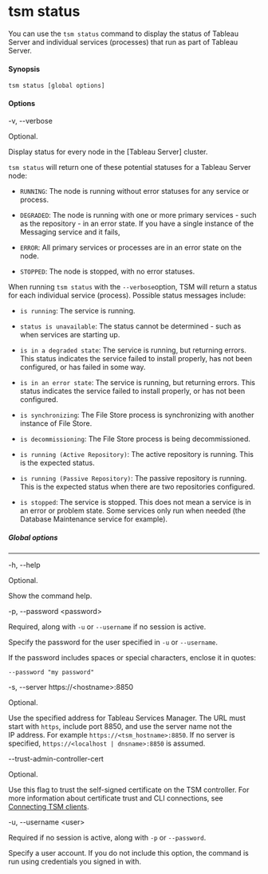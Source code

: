 

tsm status
==========
You can use the `tsm status` command to display the status of Tableau
Server and individual services (processes) that run as part of Tableau
Server.



#### Synopsis


`tsm status [global options]`



#### Options


-v, \--verbose

Optional.

Display status for every node in the [Tableau
Server] cluster.

`tsm status` will return one of these potential statuses for a Tableau
Server node:

-   `RUNNING`: The node is running without error statuses for any
    service or process.

-   `DEGRADED`: The node is running with one or more primary services -
    such as the repository - in an error state. If you have a single
    instance of the Messaging service and it fails,

-   `ERROR`: All primary services or processes are in an error state on
    the node.

-   `STOPPED`: The node is stopped, with no error statuses.

When running `tsm status` with the `--verbose`option, TSM will return a
status for each individual service (process). Possible status messages
include:

-   `is running`: The service is running.

-   `status is unavailable`: The status cannot be determined - such as
    when services are starting up.

-   `is in a degraded state`: The service is running, but returning
    errors. This status indicates the service failed to install
    properly, has not been configured, or has failed in some way.

-   `is in an error state`: The service is running, but returning
    errors. This status indicates the service failed to install
    properly, or has not been configured.

-   `is synchronizing`: The File Store process is synchronizing with
    another instance of File Store.

-   `is decommissioning`: The File Store process is being
    decommissioned.

-   `is running (Active Repository)`: The active repository is running.
    This is the expected status.

-   `is running (Passive Repository)`: The passive repository is
    running. This is the expected status when there are two repositories
    configured.

-   `is stopped`: The service is stopped. This does not mean a service
    is in an error or problem state. Some services only run when needed
    (the Database Maintenance service for example).



##### Global options
--------------------------------------------------------------------------------------------


-h, \--help

Optional.

Show the command help.

-p, \--password \<password\>

Required, along with `-u` or `--username` if no session is active.

Specify the password for the user specified in `-u` or `--username`.

If the password includes spaces or special characters, enclose it in
quotes:

`--password "my password"`

-s, \--server https://\<hostname\>:8850

Optional.

Use the specified address for Tableau Services Manager. The URL must
start with `https`, include port 8850, and use the server name not the
IP address. For example `https://<tsm_hostname>:8850`. If no server is
specified, `https://<localhost | dnsname>:8850` is assumed.

\--trust-admin-controller-cert

Optional.

Use this flag to trust the self-signed certificate on the
TSM controller. For more information about certificate trust and
CLI connections, see [Connecting
TSM clients](https://help.tableau.com/current/server/en-us/tsm_overview.htm#Connecti).

-u, \--username \<user\>

Required if no session is active, along with `-p` or `--password`.

Specify a user account. If you do not include this option, the command
is run using credentials you signed in with.
